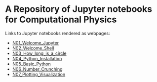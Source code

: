 <!---
publishing instructions:

jupyter nbconvert N06_Number_Crunching.ipynb --to 'html' --output-dir='docs'
cp float_example.png docs/.
git commit -a -m 'correction'
git push
-->


# A Repository of Jupyter notebooks for Computational Physics

Links to Jupyter notebooks rendered as webpages:
- [N01_Welcome_Jupyter](https://vrinceanu.github.io/shared-jupyter/N01_Welcome_Jupyter.html)
- [N02_Welcome_Shell](https://vrinceanu.github.io/shared-jupyter/N02_Welcome_Shell.html)
- [N03_How_long_is_a_circle](https://vrinceanu.github.io/shared-jupyter/N03_How_long_is_a_circle.html)
- [N04_Python_Installation](https://vrinceanu.github.io/shared-jupyter/N04_Python_Installation.html)
- [N05_Basic_Python](https://vrinceanu.github.io/shared-jupyter/N05_Basic_Python.html)
- [N06_Number_Crunching](https://vrinceanu.github.io/shared-jupyter/N06_Number_Crunching.html)
- [N07_Plotting_Visualization](https://vrinceanu.github.io/shared-jupyter/N07_Plotting_Visualization.html)

